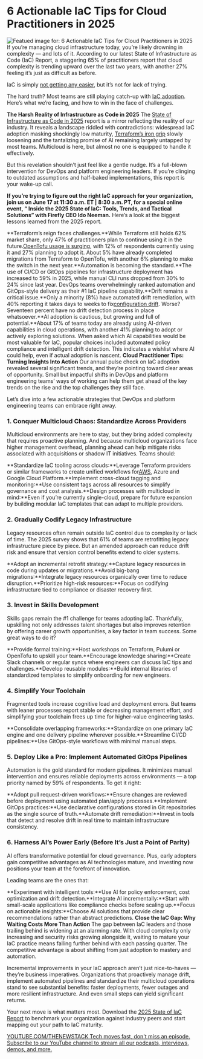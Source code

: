 # 6 Actionable IaC Tips for Cloud Practitioners in 2025
![Featued image for: 6 Actionable IaC Tips for Cloud Practitioners in 2025](https://cdn.thenewstack.io/media/2025/05/ff9e280c-6-iac-tips-cloud-practitioners-1024x576.jpg)
If you’re managing cloud infrastructure today, you’re likely drowning in complexity — and lots of it. According to our latest State of Infrastructure as Code (IaC) Report, a staggering 65% of practitioners report that cloud complexity is trending upward over the last two years, with another 27% feeling it’s just as difficult as before.

IaC is simply [not getting any easier](https://thenewstack.io/iac-is-too-complicated-wheres-that-easy-button), but it’s not for lack of trying.

The hard truth? Most teams are still playing catch-up with [IaC adoption](https://thenewstack.io/introduction-to-infrastructure-as-code/). Here’s what we’re facing, and how to win in the face of challenges.

**The Harsh Reality of Infrastructure as Code in 2025**
The [State of Infrastructure as Code in 2025](https://www.firefly.ai/state-of-iac-2025) report is a mirror reflecting the reality of our industry. It reveals a landscape riddled with contradictions: widespread IaC adoption masking shockingly low maturity, [Terraform’s iron grip](https://thenewstack.io/terraform-and-the-tooling-multiverse-in-the-future-of-iac) slowly loosening and the tantalizing promise of AI remaining largely untapped by most teams. Multicloud is here, but almost no one is equipped to handle it effectively.

But this revelation shouldn’t just feel like a gentle nudge. It’s a full-blown intervention for DevOps and platform engineering leaders. If you’re clinging to outdated assumptions and half-baked implementations, this report is your wake-up call.

**If you’re trying to figure out the right IaC approach for your organization, join us on June 17 at 11:30 a.m. ET | 8:30 a.m. PT, for a special online event, “ Inside the 2025 State of IaC: Tools, Trends, and Tactical Solutions” with Firefly CEO Ido Neeman.**
Here’s a look at the biggest lessons learned from the 2025 report.

**Terraform’s reign faces challenges.**While Terraform still holds 62% market share, only 47% of practitioners plan to continue using it in the future.[OpenTofu usage is surging](https://thenewstack.io/will-opentofu-dethrone-terraform-in-iac), with 12% of respondents currently using it and 27% planning to adopt it. About 5% have already completed migrations from Terraform to OpenTofu, with another 6% planning to make the switch in the next year.**Automation is becoming the standard.**The use of CI/CD or GitOps pipelines for infrastructure deployment has increased to 59% in 2025, while manual CLI runs dropped from 30% to 24% since last year. DevOps teams overwhelmingly ranked automation and GitOps-style delivery as their #1 IaC pipeline capability.**Drift remains a critical issue.**Only a minority (8%) have automated drift remediation, with 40% reporting it takes days to weeks to fix[configuration drift](https://thenewstack.io/chaos-under-control-addressing-cloud-infrastructure-drift). Worse? Seventeen percent have no drift detection process in place whatsoever.**AI adoption is cautious, but growing and full of potential.**About 17% of teams today are already using AI-driven capabilities in cloud operations, with another 41% planning to adopt or actively exploring solutions. When asked which AI capabilities would be most valuable for IaC, popular choices included automated policy compliance and intelligent drift detection. This indicates a wishlist where AI could help, even if actual adoption is nascent.
**Cloud Practitioner Tips: Turning Insights Into Action**
Our annual pulse check on IaC adoption revealed several significant trends, and they’re pointing toward clear areas of opportunity. Small but impactful shifts in DevOps and platform engineering teams’ ways of working can help them get ahead of the key trends on the rise and the top challenges they still face.

Let’s dive into a few actionable strategies that DevOps and platform engineering teams can embrace right away.

### 1. Conquer Multicloud Chaos: Standardize Across Providers
Multicloud environments are here to stay, but they bring added complexity that requires proactive planning. And because multicloud organizations face higher management overhead, planning ahead can help mitigate risks associated with acquisitions or shadow IT initiatives. Teams should:

**Standardize IaC tooling across clouds:**Leverage Terraform providers or similar frameworks to create unified workflows for[AWS](https://aws.amazon.com/?utm_content=inline+mention), Azure and Google Cloud Platform.**Implement cross-cloud tagging and monitoring:**Use consistent tags across all resources to simplify governance and cost analysis.**Design processes with multicloud in mind:**Even if you’re currently single-cloud, prepare for future expansion by building modular IaC templates that can adapt to multiple providers.
### 2. Gradually Codify Legacy Infrastructure
Legacy resources often remain outside IaC control due to complexity or lack of time. The 2025 survey shows that 61% of teams are retrofitting legacy infrastructure piece by piece. But an amended approach can reduce drift risk and ensure that version control benefits extend to older systems.

**Adopt an incremental retrofit strategy:**Capture legacy resources in code during updates or migrations.**Avoid big-bang migrations:**Integrate legacy resources organically over time to reduce disruption.**Prioritize high-risk resources:**Focus on codifying infrastructure tied to compliance or disaster recovery first.
### 3. Invest in Skills Development
Skills gaps remain the #1 challenge for teams adopting IaC. Thankfully, upskilling not only addresses talent shortages but also improves retention by offering career growth opportunities, a key factor in team success. Some great ways to do it?

**Provide formal training:**Host workshops on Terraform, Pulumi or OpenTofu to upskill your team.**Encourage knowledge sharing:**Create Slack channels or regular syncs where engineers can discuss IaC tips and challenges.**Develop reusable modules:**Build internal libraries of standardized templates to simplify onboarding for new engineers.
### 4. Simplify Your Toolchain
Fragmented tools increase cognitive load and deployment errors. But teams with leaner processes report stable or decreasing management effort, and simplifying your toolchain frees up time for higher-value engineering tasks.

**Consolidate overlapping frameworks:**Standardize on one primary IaC engine and one delivery pipeline wherever possible.**Streamline CI/CD pipelines:**Use GitOps-style workflows with minimal manual steps.
### 5. Deploy Like a Pro: Implement Automated GitOps Pipelines
Automation is the gold standard for modern pipelines. It minimizes manual intervention and ensures reliable deployments across environments — a top priority named by 59% of respondents. To get it right:

**Adopt pull request-driven workflows:**Ensure changes are reviewed before deployment using automated plan/apply processes.**Implement GitOps practices:**Use declarative configurations stored in Git repositories as the single source of truth.**Automate drift remediation:**Invest in tools that detect and resolve drift in real time to maintain infrastructure consistency.
### 6. Harness AI’s Power Early (Before It’s Just a Point of Parity)
AI offers transformative potential for cloud governance. Plus, early adopters gain competitive advantages as AI technologies mature, and investing now positions your team at the forefront of innovation.

Leading teams are the ones that:

**Experiment with intelligent tools:**Use AI for policy enforcement, cost optimization and drift detection.**Integrate AI incrementally:**Start with small-scale applications like compliance checks before scaling up.**Focus on actionable insights:**Choose AI solutions that provide clear recommendations rather than abstract predictions.
**Close the IaC Gap: Why Waiting Costs More Than Action**
The gap between IaC leaders and those trailing behind is widening at an alarming rate. With cloud complexity only increasing and security risks growing alongside it, waiting to mature your IaC practice means falling further behind with each passing quarter. The competitive advantage is about shifting from just adoption to mastery and automation.

Incremental improvements in your IaC approach aren’t just nice-to-haves — they’re business imperatives. Organizations that proactively manage drift, implement automated pipelines and standardize their multicloud operations stand to see substantial benefits: faster deployments, fewer outages and more resilient infrastructure. And even small steps can yield significant returns.

Your next move is what matters most. Download the [2025 State of IaC Report](https://www.firefly.ai/state-of-iac-2025) to benchmark your organization against industry peers and start mapping out your path to IaC maturity.

[
YOUTUBE.COM/THENEWSTACK
Tech moves fast, don't miss an episode. Subscribe to our YouTube
channel to stream all our podcasts, interviews, demos, and more.
](https://youtube.com/thenewstack?sub_confirmation=1)